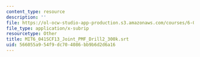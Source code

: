 ```yaml
---
content_type: resource
description: ''
file: https://ol-ocw-studio-app-production.s3.amazonaws.com/courses/6-041sc-probabilistic-systems-analysis-and-applied-probability-fall-2013/566055a954f9dc704086bb9b6d2d6a16_MIT6_041SCF13_Joint_PMF_Drill2_300k.srt
file_type: application/x-subrip
resourcetype: Other
title: MIT6_041SCF13_Joint_PMF_Drill2_300k.srt
uid: 566055a9-54f9-dc70-4086-bb9b6d2d6a16
---
```


